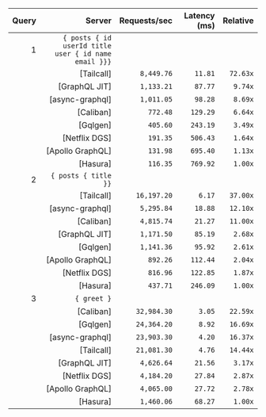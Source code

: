 <!-- PERFORMANCE_RESULTS_START -->

| Query | Server | Requests/sec | Latency (ms) | Relative |
|-------:|--------:|--------------:|--------------:|---------:|
| 1 | `{ posts { id userId title user { id name email }}}` |
|| [Tailcall] | `8,449.76` | `11.81` | `72.63x` |
|| [GraphQL JIT] | `1,133.21` | `87.77` | `9.74x` |
|| [async-graphql] | `1,011.05` | `98.28` | `8.69x` |
|| [Caliban] | `772.48` | `129.29` | `6.64x` |
|| [Gqlgen] | `405.60` | `243.19` | `3.49x` |
|| [Netflix DGS] | `191.35` | `506.43` | `1.64x` |
|| [Apollo GraphQL] | `131.98` | `695.40` | `1.13x` |
|| [Hasura] | `116.35` | `769.92` | `1.00x` |
| 2 | `{ posts { title }}` |
|| [Tailcall] | `16,197.20` | `6.17` | `37.00x` |
|| [async-graphql] | `5,295.84` | `18.88` | `12.10x` |
|| [Caliban] | `4,815.74` | `21.27` | `11.00x` |
|| [GraphQL JIT] | `1,171.50` | `85.19` | `2.68x` |
|| [Gqlgen] | `1,141.36` | `95.92` | `2.61x` |
|| [Apollo GraphQL] | `892.26` | `112.44` | `2.04x` |
|| [Netflix DGS] | `816.96` | `122.85` | `1.87x` |
|| [Hasura] | `437.71` | `246.09` | `1.00x` |
| 3 | `{ greet }` |
|| [Caliban] | `32,984.30` | `3.05` | `22.59x` |
|| [Gqlgen] | `24,364.20` | `8.92` | `16.69x` |
|| [async-graphql] | `23,903.30` | `4.20` | `16.37x` |
|| [Tailcall] | `21,081.30` | `4.76` | `14.44x` |
|| [GraphQL JIT] | `4,626.64` | `21.56` | `3.17x` |
|| [Netflix DGS] | `4,184.20` | `27.84` | `2.87x` |
|| [Apollo GraphQL] | `4,065.00` | `27.72` | `2.78x` |
|| [Hasura] | `1,460.06` | `68.27` | `1.00x` |

<!-- PERFORMANCE_RESULTS_END -->
